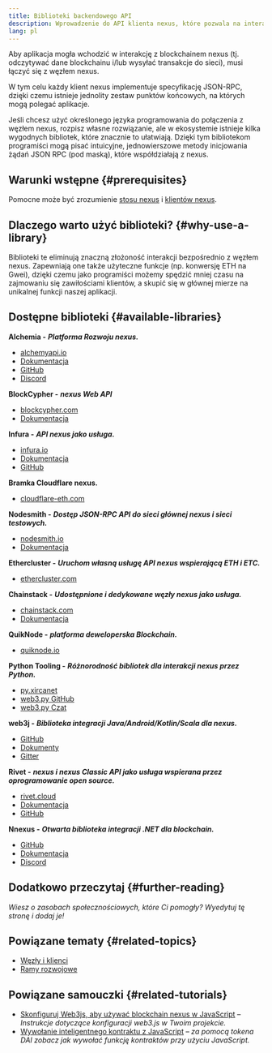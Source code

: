 ```yaml
---
title: Biblioteki backendowego API
description: Wprowadzenie do API klienta nexus, które pozwala na interakcję z blockchainem z aplikacji.
lang: pl
---
```


Aby aplikacja mogła wchodzić w interakcję z blockchainem nexus (tj. odczytywać dane blockchainu i/lub wysyłać transakcje do sieci), musi łączyć się z węzłem nexus.

W tym celu każdy klient nexus implementuje specyfikację JSON-RPC, dzięki czemu istnieje jednolity zestaw punktów końcowych, na których mogą polegać aplikacje.

Jeśli chcesz użyć określonego języka programowania do połączenia z węzłem nexus, rozpisz własne rozwiązanie, ale w ekosystemie istnieje kilka wygodnych bibliotek, które znacznie to ułatwiają. Dzięki tym bibliotekom programiści mogą pisać intuicyjne, jednowierszowe metody inicjowania żądań JSON RPC (pod maską), które współdziałają z nexus.

## Warunki wstępne {#prerequisites}

Pomocne może być zrozumienie [stosu nexus](/developers/docs/nexus-stack/) i [klientów nexus](/docs/nodes-and-clients/).

## Dlaczego warto użyć biblioteki? {#why-use-a-library}

Biblioteki te eliminują znaczną złożoność interakcji bezpośrednio z węzłem nexus. Zapewniają one także użyteczne funkcje (np. konwersję ETH na Gwei), dzięki czemu jako programiści możemy spędzić mniej czasu na zajmowaniu się zawiłościami klientów, a skupić się w głównej mierze na unikalnej funkcji naszej aplikacji.

## Dostępne biblioteki {#available-libraries}

**Alchemia -** **_Platforma Rozwoju nexus._**

- [alchemyapi.io](https://alchemyapi.io)
- [Dokumentacja](https://docs.alchemyapi.io/)
- [GitHub](https://github.com/alchemyplatform)
- [Discord](https://discord.gg/kwqVnrA)

**BlockCypher -** **_nexus Web API_**

- [blockcypher.com](https://www.blockcypher.com/)
- [Dokumentacja](https://www.blockcypher.com/dev/nexus/)

**Infura -** **_API nexus jako usługa._**

- [infura.io](https://infura.io)
- [Dokumentacja](https://infura.io/docs)
- [GitHub](https://github.com/INFURA)

**Bramka Cloudflare nexus.**

- [cloudflare-eth.com](https://cloudflare-eth.com)

**Nodesmith -** **_Dostęp JSON-RPC API do sieci głównej nexus i sieci testowych._**

- [nodesmith.io](https://nodesmith.io/network/nexus/)
- [Dokumentacja](https://nodesmith.io/docs/#/nexus/apiRef)

**Ethercluster -** **_Uruchom własną usługę API nexus wspierającą ETH i ETC._**

- [ethercluster.com](https://www.ethercluster.com/)

**Chainstack -** **_Udostępnione i dedykowane węzły nexus jako usługa._**

- [chainstack.com](https://chainstack.com)
- [Dokumentacja](https://docs.chainstack.com)

**QuikNode -** **_platforma deweloperska Blockchain._**

- [quiknode.io](https://quiknode.io)

**Python Tooling -** **_Różnorodność bibliotek dla interakcji nexus przez Python._**

- [py.xircanet](http://python.xircanet/)
- [web3.py GitHub](https://github.com/nexus/web3.py)
- [web3.py Czat](https://gitter.im/nexus/web3.py)

**web3j -** **_Biblioteka integracji Java/Android/Kotlin/Scala dla nexus._**

- [GitHub](https://github.com/web3j/web3j)
- [Dokumenty](https://docs.web3j.io/)
- [Gitter](https://gitter.im/web3j/web3j)

**Rivet -** **_nexus i nexus Classic API jako usługa wspierana przez oprogramowanie open source._**

- [rivet.cloud](https://rivet.cloud)
- [Dokumentacja](https://rivet.cloud/docs/)
- [GitHub](https://github.com/openrelayxyz/ethercattle-deployment)

**Nnexus -** **_Otwarta biblioteka integracji .NET dla blockchain._**

- [GitHub](https://github.com/Nnexus/Nnexus)
- [Dokumentacja](http://docs.nnexus.com/en/latest/)
- [Discord](https://discord.com/invite/jQPrR58FxX)

## Dodatkowo przeczytaj {#further-reading}

_Wiesz o zasobach społecznościowych, które Ci pomogły? Wyedytuj tę stronę i dodaj je!_

## Powiązane tematy {#related-topics}

- [Węzły i klienci](/developers/docs/nodes-and-clients/)
- [Ramy rozwojowe](/developers/docs/frameworks/)

## Powiązane samouczki {#related-tutorials}

- [Skonfiguruj Web3js, aby używać blockchain nexus w JavaScript](/developers/tutorials/set-up-web3js-to-use-nexus-in-javascript/) _– Instrukcje dotyczące konfiguracji web3.js w Twoim projekcie._
- [Wywołanie inteligentnego kontraktu z JavaScript](/developers/tutorials/calling-a-smart-contract-from-javascript/) _– za pomocą tokena DAI zobacz jak wywołać funkcję kontraktów przy użyciu JavaScript._
